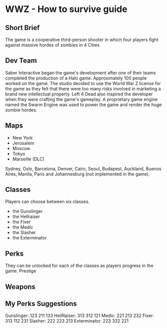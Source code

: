 # WWZ - How to survive guide

## Short Brief

The game is a cooperative third-person shooter in which four players fight against massive hordes of 
zombies in 4 Cities 

##  Dev Team

Saber Interactive began the game's development after one of their teams completed the production of a Halo game. Approximately 100 people worked on the game. The studio decided to use the World War Z license for the game as they felt that there were too many risks involved in marketing a brand new intellectual property. Left 4 Dead also inspired the developer when they were crafting the game's gameplay. A proprietary game engine named the Swarm Engine was used to power the game and render the huge zombie hordes.

## Maps

* New York
* Jerusalem
* Moscow
* Tokyo
* Marseille (DLC)

Sydney, Oslo, Barcelona, Denver, Cairo, Seoul, Budapest, Auckland, Buenos Aires, Manila, Paris and Johannesburg (not implemented in the game).

## Classes

Players can choose between six classes.

* the Gunslinger
* the Hellraiser 
* the Fixer
* the Medic 
* the Slasher
* the Exterminator

## Perks 

They can be unlocked for each of the classes as players progress in the game.
Prestige

## Weapons

##  My Perks Suggestions

Gunslinger:   123 211 133
HellRaiser:   313 312 121
Medic:        221 213 232
Fixer:        313 112 231
Slasher:      222 223 213
Exterminator: 223 332 221

